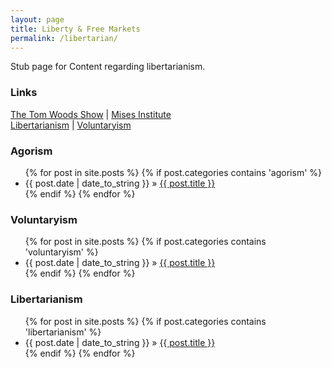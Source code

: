 ```yaml
---
layout: page
title: Liberty & Free Markets
permalink: /libertarian/
---
```


Stub page for Content regarding libertarianism.

### Links
[The Tom Woods Show](http://tomwoods.com/) | [Mises Institute](https://mises.org/)  
[Libertarianism](http://www.libertarianism.org/) | [Voluntaryism](http://voluntaryist.com/)

### Agorism
<ul class="posts">
{% for post in site.posts %}
    {% if post.categories contains 'agorism' %}
        <li><span>{{ post.date | date_to_string }}</span> &raquo; <a href="{{ BASE_PATH }}{{ post.url }}">{{ post.title }}</a></li>
    {% endif %}
{% endfor %}
</ul>

### Voluntaryism
<ul class="posts">
{% for post in site.posts %}
    {% if post.categories contains 'voluntaryism' %}
        <li><span>{{ post.date | date_to_string }}</span> &raquo; <a href="{{ BASE_PATH }}{{ post.url }}">{{ post.title }}</a></li>
    {% endif %}
{% endfor %}
</ul>

### Libertarianism
<ul class="posts">
{% for post in site.posts %}
    {% if post.categories contains 'libertarianism' %}
        <li><span>{{ post.date | date_to_string }}</span> &raquo; <a href="{{ BASE_PATH }}{{ post.url }}">{{ post.title }}</a></li>
    {% endif %}
{% endfor %}
</ul>
